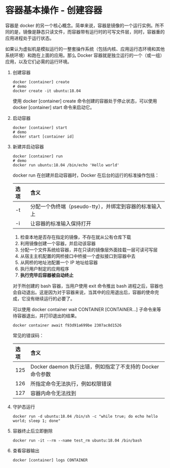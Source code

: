 # 容器基本操作 - 创建容器

容器是 docker 的另一个核心概念。简单来说，容器是镜像的一个运行实例。所不同的是，镜像是静态只读文件，而容器带有运行时的可写文件层，同时，容器重的应用进程处于运行状态。

如果认为虚拟机是模拟运行的一整套操作系统（包括内核、应用运行态环境和其他系统环境）和跑在上面的应用。那么 Docker 容器就是独立运行的一个（或一组）应用，以及它们必需的运行环境。

1. 创建容器

    ```shell
    docker [container] create
    # demo
    docker create -it ubuntu:18.04 
    ```

   使用 docker [container] create 命令创建的容器处于停止状态，可以使用 docker [container] start 命令来启动它。

1. 启动容器

    ```shell
    docker [container] start
    # demo
    docker start [container id]
    ```

1. 新建并启动容器

    ```shell
    docker [container] run
    # demo
    docker run ubuntu:18.04 /bin/echo 'Hello world'
    ```

   docker run 在创建并启动容器时，Docker 在后台的运行的标准操作包括：

   | 选项 | 含义 |
   |:---|:---|
   | -t | 分配一个伪终端（pseudo-tty），并绑定到容器的标准输入上 |
   | -i | 让容器的标准输入保持打开 |
   
   1. 检查本地是否存在指定的镜像，不存在就从公有仓库下载
   1. 利用镜像创建一个容器，并启动该容器
   1. 分配一个文件系统给容器，并在只读的镜像层外面挂载一层可读可写层
   1. 从宿主主机配置的网桥接口中桥接一个虚拟接口到容器中去
   1. 从网桥的地址池配置一个 IP 地址给容器
   1. 执行用户制定的应用程序
   1. **执行完毕后容器被自动终止**
   
   对于所创建的 bash 容器，当用户使用 exit 命令推出 bash 进程之后，容器也会自动退出。这是因为对于容器来说，当其中的应用退出后，容器的使命完成，它没有继续运行的必要了。

   可以使用 docker container wait CONTAINER [CONTAINER...] 子命令来等待容器退出，并打印退出的结果。

   ```shell
   docker container await f93d91a699be 2307ac8d1526
   ```
   
   常见的错误码：

   | 选项 | 含义 |
   |:---|:---|
   | 125 | Docker daemon 执行出错，例如指定了不支持的 Docker 命令参数 |
   | 126 | 所指定命令无法执行，例如权限错误 |
   | 127 | 容器内命令无法找到 |

1. 守护态运行

   ```shell
   docker run -d ubuntu:18.04 /bin/sh -c "while true; do echo hello world; sleep 1; done"
   ```
   
1. 容器终止后立即删除

   ```shell
   docker run -it --rm --name test_rm ubuntu:18.04 /bin/bash
   ```
   
1. 查看容器输出

   ```shell
   docker [container] logs CONTAINER
   ```
